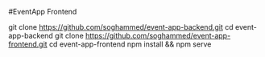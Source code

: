 #EventApp Frontend

git clone https://github.com/soghammed/event-app-backend.git
cd event-app-backend
git clone https://github.com/soghammed/event-app-frontend.git
cd event-app-frontend
npm install && npm serve
